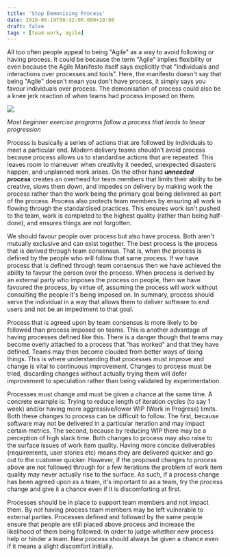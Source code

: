```yaml
---
title: 'Stop Demonising Process'
date: 2018-06-19T08:42:00.000+10:00
draft: false
tags : [team work, agile]
---
```


All too often people appeal to being "Agile" as a way to avoid following or having process. It could be because the term "Agile" implies flexibility or even because the Agile Manifesto itself says explicitly that "Individuals and interactions over processes and tools". Here, the manifesto doesn't say that being "Agile" doesn't mean you don't have process, it simply says you favour individuals over process. The demonisation of process could also be a knee jerk reaction of when teams had process imposed on them.  
  

[![](https://3.bp.blogspot.com/-iPW_9gh5-9A/WygxbxdR6iI/AAAAAAAAR70/S29EAEDhGxYyEZv2HzZhFQdUyMBhFAcEwCLcBGAs/s320/hqdefault%255B1%255D.jpg)](https://3.bp.blogspot.com/-iPW_9gh5-9A/WygxbxdR6iI/AAAAAAAAR70/S29EAEDhGxYyEZv2HzZhFQdUyMBhFAcEwCLcBGAs/s1600/hqdefault%255B1%255D.jpg)

*Most beginner exercise programs follow a process that leads to linear progression*


Process is basically a series of actions that are followed by individuals to meet a particular end. Modern delivery teams shouldn't avoid process because process allows us to standardise actions that are repeated. This leaves room to maneuver when creativity it needed, unexpected disasters happen, and unplanned work arises. On the other hand **_unneeded process_** creates an overhead for team members that limits their ability to be creative, slows them down, and impedes on delivery by making work the process rather than the work being the primary goal being delivered as part of the process. Process also protects team members by ensuring all work is flowing through the standardised practices. This ensures work isn't pushed to the team, work is completed to the highest quality (rather than being half-done), and ensures things are not forgotten.  

We should favour people over process but also have process. Both aren't mutually exclusive and can exist together. The best process is the process that is derived through team consensus. That is, when the process is defined by the people who will follow that same process. If we have process that is defined through team consensus then we have achieved the ability to favour the person over the process. When process is derived by an external party who imposes the process on people, then we have favoured the process, by virtue of, assuming the process will work without consulting the people it's being imposed on. In summary, process should serve the individual in a way that allows them to deliver software to end users and not be an impediment to that goal.

Process that is agreed upon by team consensus is more likely to be followed than process imposed on teams. This is another advantage of having processes defined like this. There is a danger though that teams may become overly attached to a process that "has worked" and that they have defined. Teams may then become clouded from better ways of doing things. This is where understanding that processes must improve and change is vital to continuous improvement. Changes to process must be tried, discarding changes without actually trying them will defer improvement to speculation rather than being validated by experimentation.  

Processes must change and must be given a chance at the same time. A concrete example is: Trying to reduce length of iteration cycles (to say 1 week) and/or having more aggressive/lower WIP (Work in Progress) limits. Both these changes to process can be difficult to follow. The first, because software may not be delivered in a particular iteration and may impact certain metrics. The second, because by reducing WIP there may be a perception of high slack time. Both changes to process may also raise to the surface issues of work item quality. Having more concise deliverables (requirements, user stories etc) means they are delivered quicker and go out to the customer quicker. However, if the proposed changes to process above are not followed through for a few iterations the problem of work item quality may never actually rise to the surface. As such, if a process change has been agreed upon as a team, it's important to as a team, try the process change and give it a chance even if it is discomforting at first.  

Processes should be in place to support team members and not impact them. By not having process team members may be left vulnerable to external parties. Processes defined and followed by the same people ensure that people are still placed above process and increase the likelihood of them being followed. In order to judge whether new process help or hinder a team. New process should always be given a chance even if it means a slight discomfort initially.